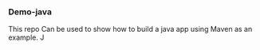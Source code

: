 ### Demo-java ####
This repo Can be used to show how to build a java app using Maven as an example. J

